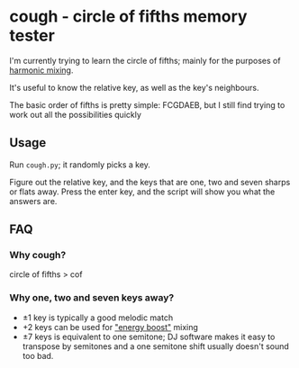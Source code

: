 # cough - circle of fifths memory tester
I'm currently trying to learn the circle of fifths; mainly for the purposes of 
[harmonic mixing](https://en.wikipedia.org/wiki/Harmonic_mixing).

It's useful to know the relative key, as well as the key's neighbours.

The basic order of fifths is pretty simple: FCGDAEB, but I still find trying 
to work out all the possibilities quickly

## Usage
Run `cough.py`; it randomly picks a key.

Figure out the relative key, and the keys that are one, two and seven sharps or
flats away. Press the enter key, and the script will show you what the answers
are.

## FAQ
### Why cough?
circle of fifths > cof

### Why one, two and seven keys away?
* ±1 key is typically a good melodic match
* +2 keys can be used for ["energy 
boost"](http://www.harmonic-mixing.com/EnergyBoostMixing.aspx) mixing
* ±7 keys is equivalent to one semitone; DJ software makes it easy to 
transpose by semitones and a one semitone shift usually doesn't sound too bad.
